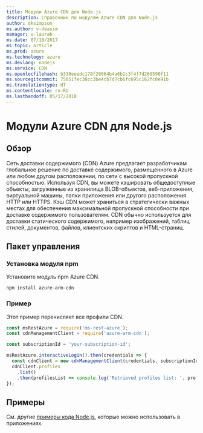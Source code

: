 ```yaml
---
title: Модули Azure CDN для Node.js
description: Справочник по модулям Azure CDN для Node.js
author: dksimpson
ms.author: v-deasim
manager: v-laurab
ms.date: 07/18/2017
ms.topic: article
ms.prod: azure
ms.technology: azure
ms.devlang: nodejs
ms.service: CDN
ms.openlocfilehash: b330eeedc178f20064b4a6b1c3f4f7d266590f11
ms.sourcegitcommit: 75051fec38cc3be4cb7d7cb6fc695c162fc0e91b
ms.translationtype: HT
ms.contentlocale: ru-RU
ms.lasthandoff: 05/17/2018
---
```

# <a name="azure-cdn-modules-for-nodejs"></a>Модули Azure CDN для Node.js

## <a name="overview"></a>Обзор

Сеть доставки содержимого (CDN) Azure предлагает разработчикам глобальное решение по доставке содержимого, размещенного в Azure или любом другом расположении, по сети с высокой пропускной способностью. Используя CDN, вы можете кэшировать общедоступные объекты, загруженные из хранилища BLOB-объектов, веб-приложения, виртуальной машины, папки приложения или другого расположения HTTP или HTTPS. Кэш CDN может храниться в стратегически важных местах для обеспечения максимальной пропускной способности при доставке содержимого пользователям. CDN обычно используется для доставки статического содержимого, например изображений, таблиц стилей, документов, файлов, клиентских скриптов и HTML-страниц.

## <a name="management-package"></a>Пакет управления

### <a name="install-the-npm-module"></a>Установка модуля npm

Установите модуль npm Azure CDN.

```bash
npm install azure-arm-cdn
```

### <a name="example"></a>Пример

Этот пример перечисляет все профили CDN.

```javascript
const msRestAzure = require('ms-rest-azure');
const cdnManagementClient = require('azure-arm-cdn');

const subscriptionId = 'your-subscription-id';

msRestAzure.interactiveLogin().then(credentials => {
  const cdnClient = new cdnManagementClient(credentials, subscriptionId);
  cdnClient.profiles
    .list()
    .then(profilesList => console.log('Retrieved profiles list: ', profilesList));
});
```

## <a name="samples"></a>Примеры

См. другие [примеры кода Node.js](https://azure.microsoft.com/resources/samples/?platform=nodejs), которые можно использовать в приложениях.
